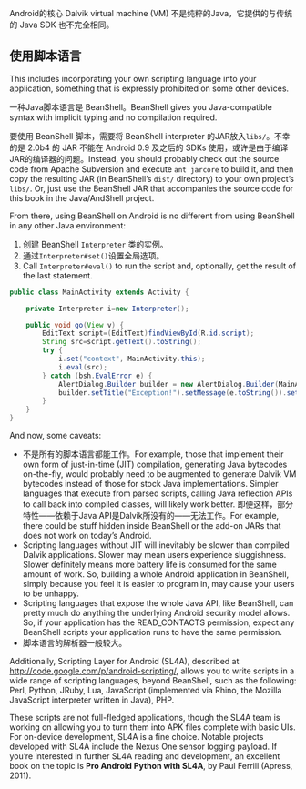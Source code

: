 Android的核心 Dalvik virtual machine (VM) 不是纯粹的Java，它提供的与传统的 Java SDK 也不完全相同。

## 使用脚本语言

This includes incorporating your own scripting language into your application, something that is expressly prohibited on some other devices.

一种Java脚本语言是 BeanShell。BeanShell gives you Java-compatible syntax with implicit typing and no compilation required.

要使用 BeanShell 脚本，需要将 BeanShell interpreter 的JAR放入`libs/`。不幸的是 2.0b4 的 JAR 不能在 Android 0.9 及之后的 SDKs 使用，或许是由于编译JAR的编译器的问题。Instead, you should probably check out the source code from Apache Subversion and execute `ant jarcore` to build it, and then copy the resulting JAR (in BeanShell’s `dist/` directory) to your own project’s `libs/`. Or, just use the BeanShell JAR that accompanies the source code for this book in the Java/AndShell project.

From there, using BeanShell on Android is no different from using BeanShell in any other Java environment:

1. 创建 BeanShell `Interpreter` 类的实例。
2. 通过`Interpreter#set()`设置全局选项。
3. Call `Interpreter#eval()` to run the script and, optionally, get the result of the last statement.

```java
public class MainActivity extends Activity {

	private Interpreter i=new Interpreter();

	public void go(View v) {
		EditText script=(EditText)findViewById(R.id.script);
		String src=script.getText().toString();
		try {
			i.set("context", MainActivity.this);
			i.eval(src);
		} catch (bsh.EvalError e) {
			AlertDialog.Builder builder = new AlertDialog.Builder(MainActivity.this);
			builder.setTitle("Exception!").setMessage(e.toString()).setPositiveButton("OK", null).show();
		}
	}
}
```

And now, some caveats:

- 不是所有的脚本语言都能工作。For example, those that implement their own form of just-in-time (JIT) compilation, generating Java bytecodes on-the-fly, would probably need to be augmented to generate Dalvik VM bytecodes instead of those for stock Java implementations. Simpler languages that execute from parsed scripts, calling Java reflection APIs to call back into compiled classes, will likely work better. 即便这样，部分特性——依赖于Java API是Dalvik所没有的——无法工作。For example, there could be stuff hidden inside BeanShell or the add-on JARs that does not work on today’s Android.
- Scripting languages without JIT will inevitably be slower than compiled Dalvik applications. Slower may mean users experience sluggishness. Slower definitely means more battery life is consumed for the same amount of work. So, building a whole Android application in BeanShell, simply because you feel it is easier to program in, may cause your users to be unhappy.
- Scripting languages that expose the whole Java API, like BeanShell, can pretty much do anything the underlying Android security model allows. So, if your application has the READ_CONTACTS permission, expect any BeanShell scripts your application runs to have the same permission.
- 脚本语言的解析器一般较大。

Additionally, Scripting Layer for Android (SL4A), described at http://code.google.com/p/android-scripting/, allows you to write scripts in a wide range of scripting languages, beyond BeanShell, such as the following: Perl, Python, JRuby, Lua, JavaScript (implemented via Rhino, the Mozilla JavaScript interpreter written in Java), PHP.

These scripts are not full-fledged applications, though the SL4A team is working on allowing you to turn them into APK files complete with basic UIs. For on-device development, SL4A is a fine choice. Notable projects developed with SL4A include the Nexus One sensor logging payload. If you’re interested in further SL4A reading and development, an excellent book on the topic is **Pro Android Python with SL4A**, by Paul Ferrill (Apress, 2011).


